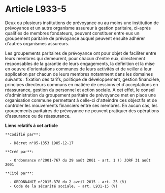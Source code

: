 # Article L933-5

Deux ou plusieurs institutions de prévoyance ou au moins une institution de prévoyance et un autre organisme assureur à
gestion paritaire, ci-après qualifiés de membres fondateurs, peuvent constituer entre eux un groupement paritaire de
prévoyance auquel peuvent ensuite adhérer d'autres organismes assureurs.

Les groupements paritaires de prévoyance ont pour objet de faciliter entre leurs membres qui demeurent, pour chacun d'entre
eux, directement responsables de la garantie de leurs engagements, la définition et la mise en oeuvre d'orientations communes
de leurs activités et de veiller à leur application par chacun de leurs membres notamment dans les domaines suivants :
fixation des tarifs, politique de développement, gestion financière, principes directeurs communs en matière de cessions et
d'acceptations en réassurance, gestion du personnel et action sociale. A cet effet, le conseil d'administration du groupement
paritaire de prévoyance met en place une organisation commune permettant à celle-ci d'atteindre ces objectifs et de contrôler
les mouvements financiers entre ses membres. En aucun cas, les groupements paritaires de prévoyance ne peuvent pratiquer des
opérations d'assurance ou de réassurance.

**Liens relatifs à cet article**

	**Codifié par**:

	  - Décret n°85-1353 1985-12-17

	**Créé par**:

	  - Ordonnance n°2001-767 du 29 août 2001 - art. 1 () JORF 31 août 2001

	**Cité par**:

	  - ORDONNANCE n°2015-378 du 2 avril 2015 - art. 25 (V)
	  - Code de la sécurité sociale. - art. L931-15 (V)
